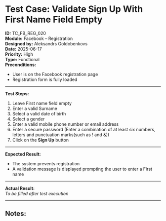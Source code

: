 # Test Case: Validate Sign Up With First Name Field Empty

**ID:** TC_FB_REG_020  
**Module:** Facebook – Registration  
**Designed by:** Aleksandrs Goldobenkovs  
**Date:** 2025-06-17  
**Priority:** High  
**Type:** Functional  
**Preconditions:**  
- User is on the Facebook registration page  
- Registration form is fully loaded

---

**Test Steps:**

1. Leave First name field empty
2. Enter a valid Surname
3. Select a valid date of birth
4. Select a gender
5. Enter a valid mobile phone number or email address 
6. Enter a secure password (Enter a combination of at least six numbers, letters and punctuation marks(such as ! and &))  
7. Click on the **Sign Up** button

---

**Expected Result:**   
- The system prevents registration
- A validation message is displayed prompting the user to enter a First name

---

**Actual Result:**  
_To be filled after test execution_

---

**Notes:**  
- 
